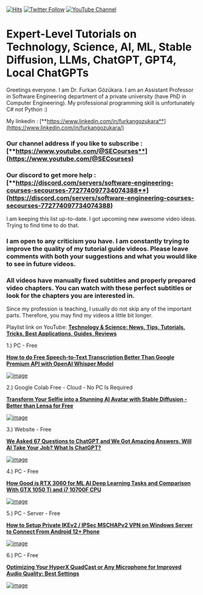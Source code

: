 [![Hits](https://hits.seeyoufarm.com/api/count/incr/badge.svg?url=https%3A%2F%2Fgithub.com%2FFurkanGozukara%2FStable-Diffusion%2Fblob%2Fmain%2FTechnology-Science-AI-ML-ChatGPTs-Tutorials-Guides-Tips-News.md&count_bg=%2379C83D&title_bg=%239E0F0F&icon=apachespark.svg&icon_color=%23E7E7E7&title=views&edge_flat=false)](https://hits.seeyoufarm.com) [![Twitter Follow](https://img.shields.io/twitter/follow/GozukaraFurkan?label=Follow&style=social)](https://twitter.com/GozukaraFurkan) [![YouTube Channel](https://img.shields.io/badge/YouTube-Channel-red?style=for-the-badge&logo=youtube)](https://www.youtube.com/SECourses)

# Expert-Level Tutorials on Technology, Science, AI, ML, Stable Diffusion, LLMs, ChatGPT, GPT4, Local ChatGPTs

Greetings everyone. I am Dr. Furkan Gözükara. I am an Assistant Professor in Software Engineering department  of a private university (have PhD in Computer Engineering). My professional programming skill is unfortunately C# not Python :) 

My linkedin : [**https://www.linkedin.com/in/furkangozukara**](https://www.linkedin.com/in/furkangozukara/)

### Our channel address if you like to subscribe : [**https://www.youtube.com/@SECourses**](https://www.youtube.com/@SECourses)

### Our discord to get more help : [**https://discord.com/servers/software-engineering-courses-secourses-772774097734074388**](https://discord.com/servers/software-engineering-courses-secourses-772774097734074388)

I am keeping this list up-to-date. I got upcoming new awesome video ideas. Trying to find time to do that.

### I am open to any criticism you have. I am constantly trying to improve the quality of my tutorial guide videos. Please leave comments with both your suggestions and what you would like to see in future videos.

### All videos have manually fixed subtitles and properly prepared video chapters. You can watch with these perfect subtitles or look for the chapters you are interested in.

Since my profession is teaching, I usually do not skip any of the important parts. Therefore, you may find my videos a little bit longer.

Playlist link on YouTube: [**Technology & Science: News, Tips, Tutorials, Tricks, Best Applications, Guides, Reviews**](https://www.youtube.com/playlist?list=PL_pbwdIyffsnkay6X91BWb9rrfLATUMr3)

1.) PC - Free

[**How to do Free Speech-to-Text Transcription Better Than Google Premium API with OpenAI Whisper Model**](https://youtu.be/msj3wuYf3d8)

[![image](https://user-images.githubusercontent.com/19240467/236621375-80ffc6b7-13a9-421a-85eb-7a5f559bb60d.png)](https://youtu.be/msj3wuYf3d8)

2.) Google Colab Free - Cloud - No PC Is Required

[**Transform Your Selfie into a Stunning AI Avatar with Stable Diffusion - Better than Lensa for Free**](https://www.youtube.com/watch?v=mnCY8uM7E50)

[![image](https://user-images.githubusercontent.com/19240467/218344900-286cded5-0171-4b9e-9354-7adf4bada612.png)](https://www.youtube.com/watch?v=mnCY8uM7E50)

3.) Website - Free

[**We Asked 67 Questions to ChatGPT and We Got Amazing Answers. Will AI Take Your Job? What Is ChatGPT?**](https://youtu.be/p3DeigotUZ4)

[![image](https://user-images.githubusercontent.com/19240467/236621539-ff23e169-e23d-44e5-8827-efda0934068a.png)](https://youtu.be/p3DeigotUZ4)

4.) PC - Free

[**How Good is RTX 3060 for ML AI Deep Learning Tasks and Comparison With GTX 1050 Ti and i7 10700F CPU**](https://youtu.be/q8Q8CCDdSKo)

[![image](https://user-images.githubusercontent.com/19240467/236621600-b0cc8440-1262-4810-a667-dbafcc50f12a.png)](https://youtu.be/q8Q8CCDdSKo)

5.) PC - Server - Free

[**How to Setup Private IKEv2 / IPSec MSCHAPv2 VPN on Windows Server to Connect From Android 12+ Phone**](https://youtu.be/5jzmXwZgx5U)

[![image](https://user-images.githubusercontent.com/19240467/236650231-223fe89d-264f-4f75-a91a-4abef4f76330.png)](https://youtu.be/5jzmXwZgx5U)

6.) PC - Free

[**Optimizing Your HyperX QuadCast or Any Microphone for Improved Audio Quality: Best Settings**](https://youtu.be/kmI5amfgydA)

[![image](https://user-images.githubusercontent.com/19240467/236650550-9aeafc9a-d5e1-4f9c-ae28-3ab2c3f7ef9c.png)](https://youtu.be/kmI5amfgydA)

